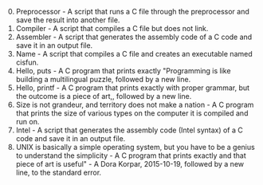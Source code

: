 0. Preprocessor - A script that runs a C file through the preprocessor and save the result into another file.
1. Compiler - A script that compiles a C file but does not link.
2. Assembler - A script that generates the assembly code of a C code and save it in an output file.
3. Name - A script that compiles a C file and creates an executable named cisfun.
4. Hello, puts - A C program that prints exactly "Programming is like building a multilingual puzzle, followed by a new line.
5. Hello, printf - A C program that prints exactly with proper grammar, but the outcome is a piece of art,, followed by a new line.
6. Size is not grandeur, and territory does not make a nation - A C program that prints the size of various types on the computer it is compiled and run on.
7. Intel - A script that generates the assembly code (Intel syntax) of a C code and save it in an output file.
8. UNIX is basically a simple operating system, but you have to be a genius to understand the simplicity - A C program that prints exactly and that piece of art is useful" - A Dora Korpar, 2015-10-19, followed by a new line, to the standard error.
